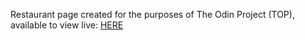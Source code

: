 Restaurant page created for the purposes of The Odin Project (TOP), available to view live: <a href="https://mamikadev.github.io/restaurantPageTOP/" target="_blank">HERE</a>
